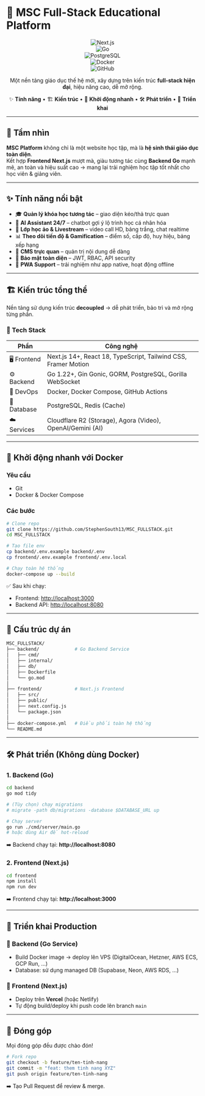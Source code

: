 
# 🚀 MSC Full-Stack Educational Platform  

<div align="center">

![Next.js](https://img.shields.io/badge/Next.js-14+-000000?style=for-the-badge&logo=nextdotjs&logoColor=white)  
![Go](https://img.shields.io/badge/Go-1.22+-00ADD8?style=for-the-badge&logo=go)  
![PostgreSQL](https://img.shields.io/badge/PostgreSQL-16-336791?style=for-the-badge&logo=postgresql)  
![Docker](https://img.shields.io/badge/Docker-Ready-2496ED?style=for-the-badge&logo=docker)  
![GitHub](https://img.shields.io/badge/GitHub-Source_Code-181717?style=for-the-badge&logo=github)  

Một nền tảng giáo dục thế hệ mới, xây dựng trên kiến trúc **full-stack hiện đại**, hiệu năng cao, dễ mở rộng.  

✨ **Tính năng** • 🏗️ **Kiến trúc** • 🚀 **Khởi động nhanh** • 🛠️ **Phát triển** • 🚢 **Triển khai**  

</div>  

---

## 🌟 Tầm nhìn  
**MSC Platform** không chỉ là một website học tập, mà là **hệ sinh thái giáo dục toàn diện**.  
Kết hợp **Frontend Next.js** mượt mà, giàu tương tác cùng **Backend Go** mạnh mẽ, an toàn và hiệu suất cao → mang lại trải nghiệm học tập tốt nhất cho học viên & giảng viên.  

---

## ✨ Tính năng nổi bật  

- 🎓 **Quản lý khóa học tương tác** – giao diện kéo/thả trực quan  
- 🤖 **AI Assistant 24/7** – chatbot gợi ý lộ trình học cá nhân hóa  
- 🎥 **Lớp học ảo & Livestream** – video call HD, bảng trắng, chat realtime  
- 📊 **Theo dõi tiến độ & Gamification** – điểm số, cấp độ, huy hiệu, bảng xếp hạng  
- 🎨 **CMS trực quan** – quản trị nội dung dễ dàng  
- 🔐 **Bảo mật toàn diện** – JWT, RBAC, API security  
- 📱 **PWA Support** – trải nghiệm như app native, hoạt động offline  

---

## 🏗️ Kiến trúc tổng thể  

Nền tảng sử dụng kiến trúc **decoupled** → dễ phát triển, bảo trì và mở rộng từng phần.  

### 🔧 Tech Stack  

| Phần | Công nghệ |
|------|-----------|
| 🖥️ Frontend | Next.js 14+, React 18, TypeScript, Tailwind CSS, Framer Motion |
| ⚙️ Backend  | Go 1.22+, Gin Gonic, GORM, PostgreSQL, Gorilla WebSocket |
| 🐳 DevOps   | Docker, Docker Compose, GitHub Actions |
| 💾 Database | PostgreSQL, Redis (Cache) |
| ☁️ Services | Cloudflare R2 (Storage), Agora (Video), OpenAI/Gemini (AI) |

---

## 🚀 Khởi động nhanh với Docker  

### Yêu cầu  
- Git  
- Docker & Docker Compose  

### Các bước  

```bash
# Clone repo
git clone https://github.com/StephenSouth13/MSC_FULLSTACK.git
cd MSC_FULLSTACK

# Tạo file env
cp backend/.env.example backend/.env
cp frontend/.env.example frontend/.env.local

# Chạy toàn hệ thống
docker-compose up --build
```

✅ Sau khi chạy:  
- Frontend: [http://localhost:3000](http://localhost:3000)  
- Backend API: [http://localhost:8080](http://localhost:8080)  

---

## 📁 Cấu trúc dự án  

```bash
MSC_FULLSTACK/
├── backend/             # Go Backend Service
│   ├── cmd/
│   ├── internal/
│   ├── db/
│   ├── Dockerfile
│   └── go.mod
│
├── frontend/            # Next.js Frontend
│   ├── src/
│   ├── public/
│   ├── next.config.js
│   └── package.json
│
├── docker-compose.yml   # Điều phối toàn hệ thống
└── README.md
```

---

## 🛠️ Phát triển (Không dùng Docker)  

### 1. Backend (Go)  

```bash
cd backend
go mod tidy

# (Tùy chọn) chạy migrations
# migrate -path db/migrations -database $DATABASE_URL up

# Chạy server
go run ./cmd/server/main.go
# hoặc dùng Air để hot-reload
```

➡️ Backend chạy tại: **http://localhost:8080**  

### 2. Frontend (Next.js)  

```bash
cd frontend
npm install
npm run dev
```

➡️ Frontend chạy tại: **http://localhost:3000**  

---

## 🚢 Triển khai Production  

### 🔹 Backend (Go Service)  
- Build Docker image → deploy lên VPS (DigitalOcean, Hetzner, AWS ECS, GCP Run, …)  
- Database: sử dụng managed DB (Supabase, Neon, AWS RDS, …)  

### 🔹 Frontend (Next.js)  
- Deploy trên **Vercel** (hoặc Netlify)  
- Tự động build/deploy khi push code lên branch `main`  

---

## 🤝 Đóng góp  

Mọi đóng góp đều được chào đón!  

```bash
# Fork repo
git checkout -b feature/ten-tinh-nang
git commit -m "feat: them tinh nang XYZ"
git push origin feature/ten-tinh-nang
```

➡️ Tạo Pull Request để review & merge.  
